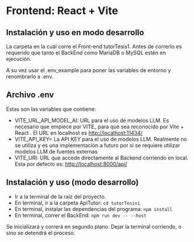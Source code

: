# Frontend: React + Vite

## Instalación y uso en modo desarrollo

La carpeta en la cual corre el Front-end tutorTesis1. Antes de correrlo es requerido que tanto el BackEnd como MariaDB o MySQL estén en ejecución.

A su vez usar el .env_example para poner las variables de entorno y renombrarlo a .env.

## Archivo .env

Estas son las variables que contiene:

- VITE_URL_API_MODEL_AI: URL para el uso de modelos LLM. Es necesario que empiece por VITE_ para que sea reconocido por Vite + React . El URL en localhost es <http://localhost:11434/>
- VITE_API_KEY= La API KEY para el uso de modelos LLM. Realmente no se utiliza y es una implementación a futuro por si se requiere utilizar modelos LLM de fuentes externas
- VITE_URI: URL que accede directamente al Backend corriendo en local. Esta por defecto es: <http://localhost:8000/api/>


## Instalación y uso (modo desarrollo)

- Ir a la terminal de la raíz del proyecto.
- En terminal, ir a la carpeta ApiTutor: `cd tutorTesis1` 
- En terminal, instalar las dependencias del programa: `npm install`
- En terminal, correr el BackEnd: `npm run dev -- --host`

Se inicializará y correrá en segundo plano. Dejar la terminal corriendo, o sino se detendrá el proceso.